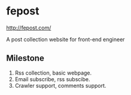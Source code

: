 fepost
======

http://fepost.com/

A post collection website for front-end engineer

Milestone
---------

1. Rss collection, basic webpage.
2. Email subscribe, rss subscibe.
3. Crawler support, comments support.


